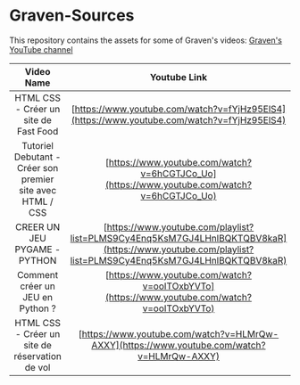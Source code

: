 # Graven-Sources

This repository contains the assets for some of Graven's videos:
[Graven's YouTube channel](https://www.youtube.com/@Gravenilvectuto/featured)


| Video Name | Youtube Link | Assets |
| :---------------: |:---------------:| :-----:|
| HTML CSS - Créer un site de Fast Food | [https://www.youtube.com/watch?v=fYjHz95ElS4](https://www.youtube.com/watch?v=fYjHz95ElS4) | [CroustiShop](./CroustiShop/) |
| Tutoriel Debutant - Créer son premier site avec HTML / CSS | [https://www.youtube.com/watch?v=6hCGTJCo_Uo](https://www.youtube.com/watch?v=6hCGTJCo_Uo) | [NatureEmoi](./NatureEmoi/) |
| CREER UN JEU PYGAME - PYTHON | [https://www.youtube.com/playlist?list=PLMS9Cy4Enq5KsM7GJ4LHnlBQKTQBV8kaR](https://www.youtube.com/playlist?list=PLMS9Cy4Enq5KsM7GJ4LHnlBQKTQBV8kaR) | [Pygamon](./Pygamon/) |
| Comment créer un JEU en Python ? | [https://www.youtube.com/watch?v=ooITOxbYVTo](https://www.youtube.com/watch?v=ooITOxbYVTo) | [PygameAssets](./PygameAssets/) |
| HTML CSS - Créer un site de réservation de vol | [https://www.youtube.com/watch?v=HLMrQw-AXXY](https://www.youtube.com/watch?v=HLMrQw-AXXY) | [GravenAir](./GravenAir/) |
